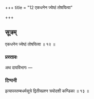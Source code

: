 +++
title = "12 एकधनेन ज्येष्ठं तोषयित्वा"

+++
## सूत्रम्
एकधनेन ज्येष्ठं तोषयित्वा ॥ १२ ॥

### प्रस्तावः
अथ दायविभागः —
### टिप्पनी



इत्यापस्तम्बधर्मसूत्रे द्वितीयप्रश्न त्रयोदशी कण्डिका ॥ १३ ॥
